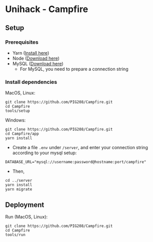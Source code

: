 # Unihack - Campfire

## Setup

### Prerequisites
- Yarn ([Install here](https://classic.yarnpkg.com/en/docs/install))
- Node ([Download here](https://nodejs.org/en/))
- MySQL ([Download here](https://dev.mysql.com/downloads/mysql/))
    - For MySQL, you need to prepare a connection string

### Install dependencies

MacOS, Linux:
```
git clone https://github.com/PIG208/Campfire.git
cd Campfire
tools/setup
```

Windows:
```
git clone https://github.com/PIG208/Campfire.git
cd Campfire/app
yarn install
```

- Create a file `.env` under `/server`, and enter your connection string
  according to your mysql setup:

```
DATABASE_URL="mysql://username:password@hostname:port/campfire"
```

- Then,

```
cd ../server
yarn install
yarn migrate
```

## Deployment

Run (MacOS, Linux):
```
git clone https://github.com/PIG208/Campfire.git
cd Campfire
tools/run
```